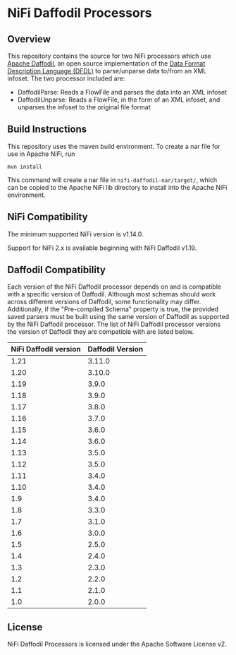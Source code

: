 # NiFi Daffodil Processors

## Overview

This repository contains the source for two NiFi processors which use
[Apache Daffodil](https://daffodil.apache.org),
an open source implementation of the [Data Format Description Language
(DFDL)](https://www.ogf.org/ogf/doku.php/standards/dfdl/dfdl) to parse/unparse
data to/from an XML infoset. The two processor included are:

* DaffodilParse: Reads a FlowFile and parses the data into an XML infoset
* DaffodilUnparse: Reads a FlowFile, in the form of an XML infoset, and
  unparses the infoset to the original file format

## Build Instructions

This repository uses the maven build environment. To create a nar file for use
in Apache NiFi, run

    mvn install

This command will create a nar file in `nifi-daffodil-nar/target/`, which can
be copied to the Apache NiFi lib directory to install into the Apache NiFi
environment.

## NiFi Compatibility

The minimum supported NiFi version is v1.14.0.

Support for NiFi 2.x is available beginning with NiFi Daffodil v1.19.

##  Daffodil Compatibility

Each version of the NiFi Daffodil processor depends on and is compatible with a
specific version of Daffodil. Although most schemas should work across
different versions of Daffodil, some functionality may differ. Additionally, if
the "Pre-compiled Schema" property is true, the provided saved parsers must be
built using the same version of Daffodil as supported by the NiFi Daffodil
processor. The list of NiFi Daffodil processor versions the version of Daffodil
they are compatible with are listed below.

|NiFi Daffodil version |Daffodil Version |
|----------------------|-----------------|
|1.21                  |3.11.0           |
|1.20                  |3.10.0           |
|1.19                  |3.9.0            |
|1.18                  |3.9.0            |
|1.17                  |3.8.0            |
|1.16                  |3.7.0            |
|1.15                  |3.6.0            |
|1.14                  |3.6.0            |
|1.13                  |3.5.0            |
|1.12                  |3.5.0            |
|1.11                  |3.4.0            |
|1.10                  |3.4.0            |
|1.9                   |3.4.0            |
|1.8                   |3.3.0            |
|1.7                   |3.1.0            |
|1.6                   |3.0.0            |
|1.5                   |2.5.0            |
|1.4                   |2.4.0            |
|1.3                   |2.3.0            |
|1.2                   |2.2.0            |
|1.1                   |2.1.0            |
|1.0                   |2.0.0            |

## License

NiFi Daffodil Processors is licensed under the Apache Software License v2.
